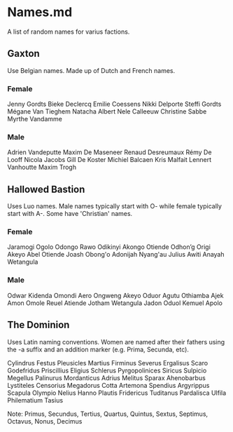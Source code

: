 # Names.md

A list of random names for varius factions.

## Gaxton

Use Belgian names. Made up of Dutch and French names.

### Female

Jenny Gordts
Bieke Declercq
Emilie Coessens
Nikki Delporte
Steffi Gordts
Mégane Van Tieghem
Natacha Albert
Nele Calleeuw
Christine Sabbe
Myrthe Vandamme

### Male

Adrien Vandeputte
Maxim De Maseneer
Renaud Desreumaux
Rémy De Looff
Nicola Jacobs
Gill De Koster
Michiel Balcaen
Kris Malfait
Lennert Vanhoutte
Maxim Trogh

## Hallowed Bastion

Uses Luo names. Male names typically start with O- while female typically start with A-. Some have 'Christian' names.

### Female

Jaramogi Ogolo
Odongo Rawo
Odikinyi Akongo
Otiende Odhon’g
Origi Akeyo
Abel Otiende
Joash Obong'o
Adonijah Nyang'au
Julius Awiti
Anayah Wetangula

### Male

Odwar Kidenda
Omondi Aero
Ongweng Akeyo
Oduor Agutu
Othiamba Ajek
Amon Omole
Reuel Atiende
Jotham Wetangula
Jadon Oduol
Kemuel Apolo


## The Dominion

Uses Latin naming conventions. Women are named after their fathers using the -a suffix and an addition marker (e.g. Prima, Secunda, etc).

Cylindrus Festus
Pleusicles Martius
Firminus Severus
Ergalisus Scaro
Godefridus Priscillius
Eligius Schlerus
Pyrgopolinices Siricus
Sulpicio Megellus
Palinurus Mordanticus
Adrius Melitus
Sparax Ahenobarbus
Lystiteles Censorius
Megadorus Cotta
Artemona Spendius
Argyrippus Scapula
Olympio Nelius
Hanno Plautis
Fridericus Tuditanus
Pardalisca Ulfila
Philematium Tasius

Note: Primus, Secundus, Tertius, Quartus, Quintus, Sextus, Septimus, Octavus, Nonus, Decimus